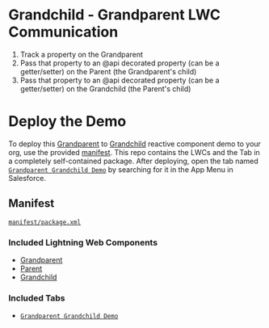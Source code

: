 # Grandchild - Grandparent LWC Communication

1. Track a property on the Grandparent
2. Pass that property to an @api decorated property (can be a getter/setter) on the Parent (the Grandparent's child)
3. Pass that property to an @api decorated property (can be a getter/setter) on the Grandchild (the Parent's child)

# Deploy the Demo

To deploy this [Grandparent](force-app/main/default/lwc/grandparent) to [Grandchild](force-app/main/default/lwc/grandchild) reactive component demo to your org, use the provided [manifest](/manifest/package.xml). This repo contains the LWCs and the Tab in a completely self-contained package. After deploying, open the tab named [`Grandparent Grandchild Demo`](force-app/main/default/tabs/Grandparent_Grandchild_Demo.tab-meta.xml) by searching for it in the App Menu in Salesforce.

## Manifest

[`manifest/package.xml`](/manifest/package.xml)

### Included Lightning Web Components

- [Grandparent](force-app/main/default/lwc/grandparent)
- [Parent](force-app/main/default/lwc/parent)
- [Grandchild](force-app/main/default/lwc/grandchild)

### Included Tabs

- [`Grandparent Grandchild Demo`](force-app/main/default/tabs/Grandparent_Grandchild_Demo.tab-meta.xml)
